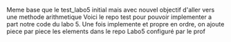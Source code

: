 Meme base que le test_labo5 initial mais avec nouvel objectif d'aller vers une methode arithmetique
Voici le repo test pour pouvoir implementer a part notre code du labo 5. Une fois implemente et propre en ordre, on ajoute piece par piece les elements dans le repo Labo5 configuré par le prof
